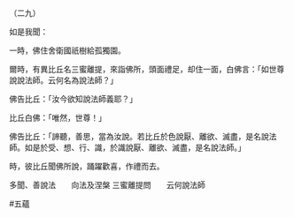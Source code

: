 （二九）

如是我聞：

一時，佛住舍衛國祇樹給孤獨園。

爾時，有異比丘名三蜜離提，來詣佛所，頭面禮足，却住一面，白佛言：「如世尊說說法師。云何名為說法師？」

佛告比丘：「汝今欲知說法師義耶？」

比丘白佛：「唯然，世尊！」

佛告比丘：「諦聽，善思，當為汝說。若比丘於色說厭、離欲、滅盡，是名說法師。如是於受、想、行、識，於識說厭、離欲、滅盡，是名說法師。」

時，彼比丘聞佛所說，踊躍歡喜，作禮而去。

多聞、善說法　　向法及涅槃
三蜜離提問　　云何說法師




#五蘊
